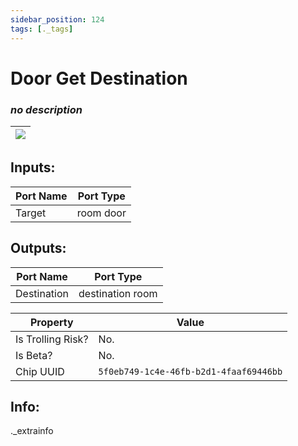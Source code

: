 ```yaml
---
sidebar_position: 124
tags: [._tags]
---
```


# Door Get Destination


### *no description*

| ![](https://images-ext-2.discordapp.net/external/MPmIaQzlEPmgGWlgi-WxBBXt0Bjv_zWPkg1y1f_sy3s/https/www.recroomcircuits.com/image/circuit/absolute-value?width=206&height=108) |
|-----|

## Inputs:
| Port Name | Port Type |
|-----------|-----------|
| Target | room door |

## Outputs:
| Port Name | Port Type |
|-----------|-----------|
| Destination | destination room | 

| Property  | Value |
|-------------------|-----------|
| Is Trolling Risk? | No. |
| Is Beta? | No. |
| Chip UUID | `5f0eb749-1c4e-46fb-b2d1-4faaf69446bb` |

## Info:
._extrainfo